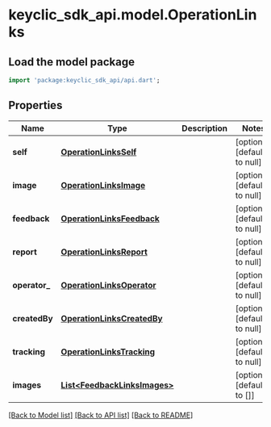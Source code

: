 # keyclic_sdk_api.model.OperationLinks

## Load the model package
```dart
import 'package:keyclic_sdk_api/api.dart';
```

## Properties
Name | Type | Description | Notes
------------ | ------------- | ------------- | -------------
**self** | [**OperationLinksSelf**](OperationLinksSelf.md) |  | [optional] [default to null]
**image** | [**OperationLinksImage**](OperationLinksImage.md) |  | [optional] [default to null]
**feedback** | [**OperationLinksFeedback**](OperationLinksFeedback.md) |  | [optional] [default to null]
**report** | [**OperationLinksReport**](OperationLinksReport.md) |  | [optional] [default to null]
**operator_** | [**OperationLinksOperator**](OperationLinksOperator.md) |  | [optional] [default to null]
**createdBy** | [**OperationLinksCreatedBy**](OperationLinksCreatedBy.md) |  | [optional] [default to null]
**tracking** | [**OperationLinksTracking**](OperationLinksTracking.md) |  | [optional] [default to null]
**images** | [**List&lt;FeedbackLinksImages&gt;**](FeedbackLinksImages.md) |  | [optional] [default to []]

[[Back to Model list]](../README.md#documentation-for-models) [[Back to API list]](../README.md#documentation-for-api-endpoints) [[Back to README]](../README.md)


